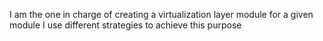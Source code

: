 I am the one in charge of creating a virtualization layer module for a given module
I use different strategies to achieve this purpose